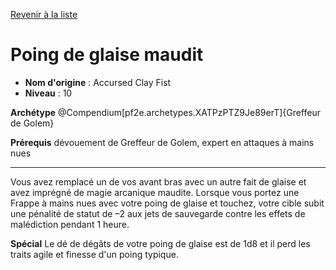 [Revenir à la liste](..)

# Poing de glaise maudit

 * **Nom d'origine** : Accursed Clay Fist
 * **Niveau** : 10


<p><span id="ctl00_MainContent_DetailedOutput"><strong>Archétype</strong> @Compendium[pf2e.archetypes.XATPzPTZ9Je89erT]{Greffeur de Golem}</span></p>
<p><span id="ctl00_MainContent_DetailedOutput"><strong>Prérequis</strong> dévouement de Greffeur de Golem, expert en attaques à mains nues<br></span></p>
<hr>
<p>Vous avez remplacé un de vos avant bras avec un autre fait de glaise et avez imprégné de magie arcanique maudite. Lorsque vous portez une Frappe à mains nues avec votre poing de glaise et touchez, votre cible subit une pénalité de statut de –2 aux jets de sauvegarde contre les effets de malédiction pendant 1 heure.</p>
<p><strong>Spécial</strong> Le dé de dégâts de votre poing de glaise est de 1d8 et il perd les traits agile et finesse d'un poing typique.</p>